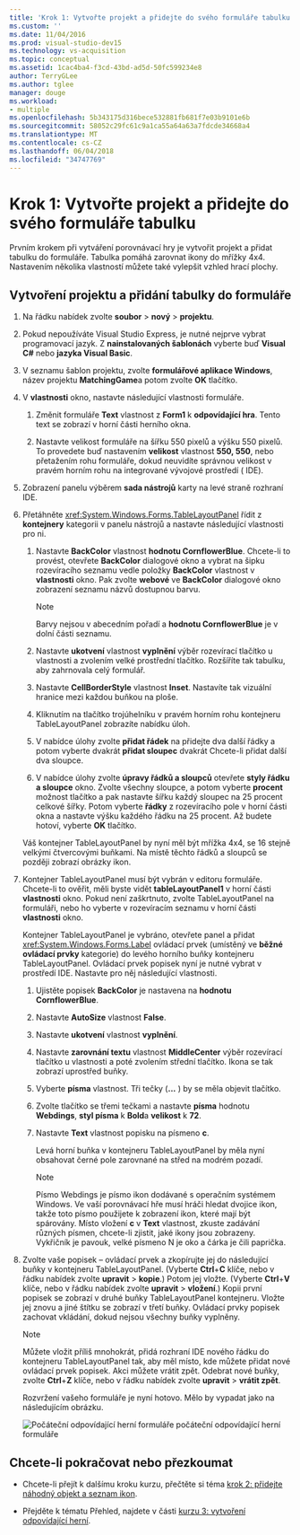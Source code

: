 ```yaml
---
title: 'Krok 1: Vytvořte projekt a přidejte do svého formuláře tabulku'
ms.custom: ''
ms.date: 11/04/2016
ms.prod: visual-studio-dev15
ms.technology: vs-acquisition
ms.topic: conceptual
ms.assetid: 1cac4ba4-f3cd-43bd-ad5d-50fc599234e8
author: TerryGLee
ms.author: tglee
manager: douge
ms.workload:
- multiple
ms.openlocfilehash: 5b343175d316bece532881fb681f7e03b9101e6b
ms.sourcegitcommit: 58052c29fc61c9a1ca55a64a63a7fdcde34668a4
ms.translationtype: MT
ms.contentlocale: cs-CZ
ms.lasthandoff: 06/04/2018
ms.locfileid: "34747769"
---
```

# <a name="step-1-create-a-project-and-add-a-table-to-your-form"></a>Krok 1: Vytvořte projekt a přidejte do svého formuláře tabulku
Prvním krokem při vytváření porovnávací hry je vytvořit projekt a přidat tabulku do formuláře. Tabulka pomáhá zarovnat ikony do mřížky 4x4. Nastavením několika vlastností můžete také vylepšit vzhled hrací plochy.

## <a name="to-create-a-project-and-add-a-table-to-your-form"></a>Vytvoření projektu a přidání tabulky do formuláře

1.  Na řádku nabídek zvolte **soubor** > **nový** > **projektu**.

2.  Pokud nepoužíváte Visual Studio Express, je nutné nejprve vybrat programovací jazyk. Z **nainstalovaných šablonách** vyberte buď **Visual C#** nebo **jazyka Visual Basic**.

3.  V seznamu šablon projektu, zvolte **formulářové aplikace Windows**, název projektu **MatchingGame**a potom zvolte **OK** tlačítko.

4.  V **vlastnosti** okno, nastavte následující vlastnosti formuláře.

    1.  Změnit formuláře **Text** vlastnost z **Form1** k **odpovídající hra**. Tento text se zobrazí v horní části herního okna.

    2.  Nastavte velikost formuláře na šířku 550 pixelů a výšku 550 pixelů. To provedete buď nastavením **velikost** vlastnost **550, 550**, nebo přetažením rohu formuláře, dokud neuvidíte správnou velikost v pravém horním rohu na integrované vývojové prostředí ( IDE).

5.  Zobrazení panelu výběrem **sada nástrojů** karty na levé straně rozhraní IDE.

6.  Přetáhněte <xref:System.Windows.Forms.TableLayoutPanel> řídit z **kontejnery** kategorii v panelu nástrojů a nastavte následující vlastnosti pro ni.

    1.  Nastavte **BackColor** vlastnost **hodnotu CornflowerBlue**. Chcete-li to provést, otevřete **BackColor** dialogové okno a vybrat na šipku rozevíracího seznamu vedle položky **BackColor** vlastnost v **vlastnosti** okno.  Pak zvolte **webové** ve **BackColor** dialogové okno zobrazení seznamu názvů dostupnou barvu.

        > [!NOTE]
        >  Barvy nejsou v abecedním pořadí a **hodnotu CornflowerBlue** je v dolní části seznamu.

    2.  Nastavte **ukotvení** vlastnost **vyplnění** výběr rozevírací tlačítko u vlastnosti a zvolením velké prostřední tlačítko. Rozšíříte tak tabulku, aby zahrnovala celý formulář.

    3.  Nastavte **CellBorderStyle** vlastnost **Inset**. Nastavíte tak vizuální hranice mezi každou buňkou na ploše.

    4.  Kliknutím na tlačítko trojúhelníku v pravém horním rohu kontejneru TableLayoutPanel zobrazíte nabídku úloh.

    5.  V nabídce úlohy zvolte **přidat řádek** na přidejte dva další řádky a potom vyberte dvakrát **přidat sloupec** dvakrát Chcete-li přidat další dva sloupce.

    6.  V nabídce úlohy zvolte **úpravy řádků a sloupců** otevřete **styly řádku a sloupce** okno. Zvolte všechny sloupce, a potom vyberte **procent** možnost tlačítko a pak nastavte šířku každý sloupec na 25 procent celkové šířky. Potom vyberte **řádky** z rozevíracího pole v horní části okna a nastavte výšku každého řádku na 25 procent. Až budete hotoví, vyberte **OK** tlačítko.

     Váš kontejner TableLayoutPanel by nyní měl být mřížka 4x4, se 16 stejně velkými čtvercovými buňkami. Na místě těchto řádků a sloupců se později zobrazí obrázky ikon.

7.  Kontejner TableLayoutPanel musí být vybrán v editoru formuláře. Chcete-li to ověřit, měli byste vidět **tableLayoutPanel1** v horní části **vlastnosti** okno. Pokud není zaškrtnuto, zvolte TableLayoutPanel na formuláři, nebo ho vyberte v rozevíracím seznamu v horní části **vlastnosti** okno.

     Kontejner TableLayoutPanel je vybráno, otevřete panel a přidat <xref:System.Windows.Forms.Label> ovládací prvek (umístěný ve **běžné ovládací prvky** kategorie) do levého horního buňky kontejneru TableLayoutPanel. Ovládací prvek popisek nyní je nutné vybrat v prostředí IDE. Nastavte pro něj následující vlastnosti.

    1.  Ujistěte popisek **BackColor** je nastavena na **hodnotu CornflowerBlue**.

    2.  Nastavte **AutoSize** vlastnost **False**.

    3.  Nastavte **ukotvení** vlastnost **vyplnění**.

    4.  Nastavte **zarovnání textu** vlastnost **MiddleCenter** výběr rozevírací tlačítko u vlastnosti a poté zvolením střední tlačítko. Ikona se tak zobrazí uprostřed buňky.

    5.  Vyberte **písma** vlastnost. Tři tečky (**...** ) by se měla objevit tlačítko.

    6.  Zvolte tlačítko se třemi tečkami a nastavte **písma** hodnotu **Webdings**, **styl písma** k **Bold**a **velikost** k **72**.

    7.  Nastavte **Text** vlastnost popisku na písmeno **c**.

         Levá horní buňka v kontejneru TableLayoutPanel by měla nyní obsahovat černé pole zarovnané na střed na modrém pozadí.

        > [!NOTE]
        >  Písmo Webdings je písmo ikon dodávané s operačním systémem Windows. Ve vaší porovnávací hře musí hráči hledat dvojice ikon, takže toto písmo použijete k zobrazení ikon, které mají být spárovány. Místo vložení **c** v **Text** vlastnost, zkuste zadávání různých písmen, chcete-li zjistit, jaké ikony jsou zobrazeny. Vykřičník je pavouk, velké písmeno N je oko a čárka je čili paprička.

8.  Zvolte vaše popisek – ovládací prvek a zkopírujte jej do následující buňky v kontejneru TableLayoutPanel. (Vyberte **Ctrl**+**C** klíče, nebo v řádku nabídek zvolte **upravit** > **kopie**.) Potom jej vložte. (Vyberte **Ctrl**+**V** klíče, nebo v řádku nabídek zvolte **upravit** > **vložení**.) Kopii první popisek se zobrazí v druhé buňky TableLayoutPanel kontejneru. Vložte jej znovu a jiné štítku se zobrazí v třetí buňky. Ovládací prvky popisek zachovat vkládání, dokud nejsou všechny buňky vyplněny.

    > [!NOTE]
    >  Můžete vložit příliš mnohokrát, přidá rozhraní IDE nového řádku do kontejneru TableLayoutPanel tak, aby měl místo, kde můžete přidat nové ovládací prvek popisek. Akci můžete vrátit zpět. Odebrat nové buňky, zvolte **Ctrl**+**Z** klíče, nebo v řádku nabídek zvolte **upravit** > **vrátit zpět**.

     Rozvržení vašeho formuláře je nyní hotovo. Mělo by vypadat jako na následujícím obrázku.

     ![Počáteční odpovídající herní formuláře](../ide/media/express_tut4step1.png) počáteční odpovídající herní formuláře

## <a name="to-continue-or-review"></a>Chcete-li pokračovat nebo přezkoumat

-   Chcete-li přejít k dalšímu kroku kurzu, přečtěte si téma [krok 2: přidejte náhodný objekt a seznam ikon](../ide/step-2-add-a-random-object-and-a-list-of-icons.md).

-   Přejděte k tématu Přehled, najdete v části [kurzu 3: vytvoření odpovídající herní](../ide/tutorial-3-create-a-matching-game.md).
